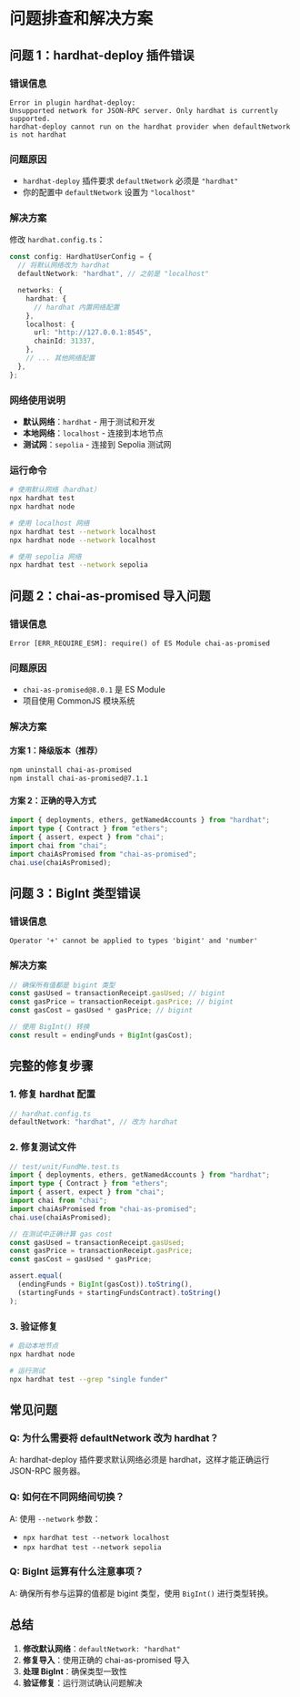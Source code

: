# 问题排查和解决方案

## 问题 1：hardhat-deploy 插件错误

### 错误信息

```
Error in plugin hardhat-deploy:
Unsupported network for JSON-RPC server. Only hardhat is currently supported.
hardhat-deploy cannot run on the hardhat provider when defaultNetwork is not hardhat
```

### 问题原因

- `hardhat-deploy` 插件要求 `defaultNetwork` 必须是 `"hardhat"`
- 你的配置中 `defaultNetwork` 设置为 `"localhost"`

### 解决方案

修改 `hardhat.config.ts`：

```typescript
const config: HardhatUserConfig = {
  // 将默认网络改为 hardhat
  defaultNetwork: "hardhat", // 之前是 "localhost"

  networks: {
    hardhat: {
      // hardhat 内置网络配置
    },
    localhost: {
      url: "http://127.0.0.1:8545",
      chainId: 31337,
    },
    // ... 其他网络配置
  },
};
```

### 网络使用说明

- **默认网络**：`hardhat` - 用于测试和开发
- **本地网络**：`localhost` - 连接到本地节点
- **测试网**：`sepolia` - 连接到 Sepolia 测试网

### 运行命令

```bash
# 使用默认网络（hardhat）
npx hardhat test
npx hardhat node

# 使用 localhost 网络
npx hardhat test --network localhost
npx hardhat node --network localhost

# 使用 sepolia 网络
npx hardhat test --network sepolia
```

## 问题 2：chai-as-promised 导入问题

### 错误信息

```
Error [ERR_REQUIRE_ESM]: require() of ES Module chai-as-promised
```

### 问题原因

- `chai-as-promised@8.0.1` 是 ES Module
- 项目使用 CommonJS 模块系统

### 解决方案

#### 方案 1：降级版本（推荐）

```bash
npm uninstall chai-as-promised
npm install chai-as-promised@7.1.1
```

#### 方案 2：正确的导入方式

```typescript
import { deployments, ethers, getNamedAccounts } from "hardhat";
import type { Contract } from "ethers";
import { assert, expect } from "chai";
import chai from "chai";
import chaiAsPromised from "chai-as-promised";
chai.use(chaiAsPromised);
```

## 问题 3：BigInt 类型错误

### 错误信息

```
Operator '+' cannot be applied to types 'bigint' and 'number'
```

### 解决方案

```typescript
// 确保所有值都是 bigint 类型
const gasUsed = transactionReceipt.gasUsed; // bigint
const gasPrice = transactionReceipt.gasPrice; // bigint
const gasCost = gasUsed * gasPrice; // bigint

// 使用 BigInt() 转换
const result = endingFunds + BigInt(gasCost);
```

## 完整的修复步骤

### 1. 修复 hardhat 配置

```typescript
// hardhat.config.ts
defaultNetwork: "hardhat", // 改为 hardhat
```

### 2. 修复测试文件

```typescript
// test/unit/FundMe.test.ts
import { deployments, ethers, getNamedAccounts } from "hardhat";
import type { Contract } from "ethers";
import { assert, expect } from "chai";
import chai from "chai";
import chaiAsPromised from "chai-as-promised";
chai.use(chaiAsPromised);

// 在测试中正确计算 gas cost
const gasUsed = transactionReceipt.gasUsed;
const gasPrice = transactionReceipt.gasPrice;
const gasCost = gasUsed * gasPrice;

assert.equal(
  (endingFunds + BigInt(gasCost)).toString(),
  (startingFunds + startingFundsContract).toString()
);
```

### 3. 验证修复

```bash
# 启动本地节点
npx hardhat node

# 运行测试
npx hardhat test --grep "single funder"
```

## 常见问题

### Q: 为什么需要将 defaultNetwork 改为 hardhat？

A: hardhat-deploy 插件要求默认网络必须是 hardhat，这样才能正确运行 JSON-RPC 服务器。

### Q: 如何在不同网络间切换？

A: 使用 `--network` 参数：

- `npx hardhat test --network localhost`
- `npx hardhat test --network sepolia`

### Q: BigInt 运算有什么注意事项？

A: 确保所有参与运算的值都是 bigint 类型，使用 `BigInt()` 进行类型转换。

## 总结

1. **修改默认网络**：`defaultNetwork: "hardhat"`
2. **修复导入**：使用正确的 chai-as-promised 导入
3. **处理 BigInt**：确保类型一致性
4. **验证修复**：运行测试确认问题解决
